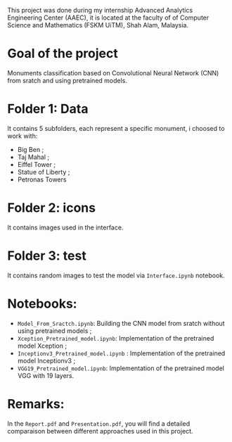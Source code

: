 This project was done during my internship Advanced Analytics Engineering Center (AAEC), it is located
at the faculty of of Computer Science and Mathematics (FSKM UiTM), Shah Alam, Malaysia.

# Goal of the project
Monuments classification based on Convolutional Neural Network (CNN) from sratch and using pretrained models.

# Folder 1: Data


It contains 5 subfolders, each represent a specific monument, i choosed to work with:
* Big Ben ; 
* Taj Mahal ; 
* Eiffel Tower ; 
* Statue of Liberty ; 
* Petronas Towers

# Folder 2: icons


It contains images used in the interface.

# Folder 3: test


It contains random images to test the model via `Interface.ipynb` notebook.

# Notebooks:


* `Model_From_Sractch.ipynb`: Building the CNN model from sratch without using pretrained models ;
* `Xception_Pretrained_model.ipynb`: Implementation of the pretrained model Xception ;
* `Inceptionv3_Pretrained_model.ipynb` : Implementation of the pretrained model Inceptionv3 ;
* `VGG19_Pretrained_model.ipynb`: Implementation of the pretrained model VGG with 19 layers.

# Remarks:

In the `Report.pdf` and `Presentation.pdf`, you will find a detailed comparaison between different approaches used in this project.
